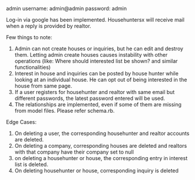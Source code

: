 admin username: admin@admin
password: admin

Log-in via google has been implemented. 
Househuntersx will receive mail when a reply is provided by realtor.

Few things to note: 
1. Admin can not create houses or inquiries, but he can edit and destroy them. 
    Letting admin create houses causes instability with other operations (like: Where should interested list be shown? and similar functionalities)
2. Interest in house and inquiries can be posted by house hunter while looking at an individual house. He can opt out of being interested in the house from same page.
3. If a user registers for househunter and realtor with same email but different passwords, the latest password entered will be used.
4. The relationships are implemented, even if some of them are missing from model files. Please refer schema.rb.


Edge Cases:

1. On deleting a user, the corresponding househunter and realtor accounts are deleted.
2. On deleting a company, corresponding houses are deleted and realtors with that company have their company set to null
3. on deleting a househunter or house, the corresponding entry in interest list is deleted.
4. On deleting househunter or house, corresponding inquiry is deleted

